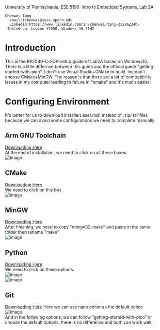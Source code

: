 University of Pennsylvania, ESE 5190: Intro to Embedded Systems, Lab 2A
```
Chenwei Tang
  email:tchenwei@seas.upenn.edu
  Linkedin:https://www.linkedin.com/in/chenwei-tang-3328a224b/
 Tested on: Legion Y7000, Windows 10 21H2
```
# Introduction
This is the RP2040-C-SDK-setup guide of Lab2A based on Windows10. There is a little differnce between this guide and the official guide "getting-started-with-pico". 
I don't use Visual Studio+CMake to build, instead I choose CMake+MinGW. 
The reason is that there are a lot of compatibility issues in my computer leading to failure in "nmake" and it's much easier!

# Configuring Environment
It's better for us to download installer(.exe/.msi) instead of .zip/.tar files because we can avoid some configurations we need to complete manually.
## Arm GNU Toolchain 
[Downloading Here](https://developer.arm.com/downloads/-/arm-gnu-toolchain-downloads)<br>
At the end of installation, we need to click on all these boxes.<br>
![image](https://user-images.githubusercontent.com/113710845/194961079-46ba7ee4-79a4-4741-a499-337aaf0a41b8.png)<br>

## CMake
[Downloading Here](https://cmake.org/download/)<br>
We need to click on this box.<br>
![image](https://user-images.githubusercontent.com/113710845/194962583-a59a4545-2919-4b1e-8a31-2c9cf50686e0.png)

## MinGW
[Downloading Here](https://www.mingw-w64.org/)<br>
After finishing, we need to copy "mingw32-make" and paste in the same folder then rename "make"<br>
![image](https://user-images.githubusercontent.com/113710845/194963491-52d62b0d-e15c-448b-a1ec-2552fed498b3.png)

## Python
[Downloading Here](https://www.python.org/downloads/windows/)<br>
We need to click on these options.<br>
![image](https://user-images.githubusercontent.com/113710845/194964104-de46d7d6-239d-4ebc-8796-d11c24500782.png)<br>
![image](https://user-images.githubusercontent.com/113710845/194964157-2a4dd7a9-c1ae-4da7-ae1c-a8db2c017fb8.png)<br>


## Git
[Downloading Here](https://git-scm.com/download/win)
Here we can use nano editor as the default editor.
![image](https://user-images.githubusercontent.com/113710845/194964438-8425137c-5364-482d-925a-f0052b38ea6e.png)<br>
And in the following options, we can follow "getting-started-with-pico" or choose the default options, there is no difference and both can work well.


